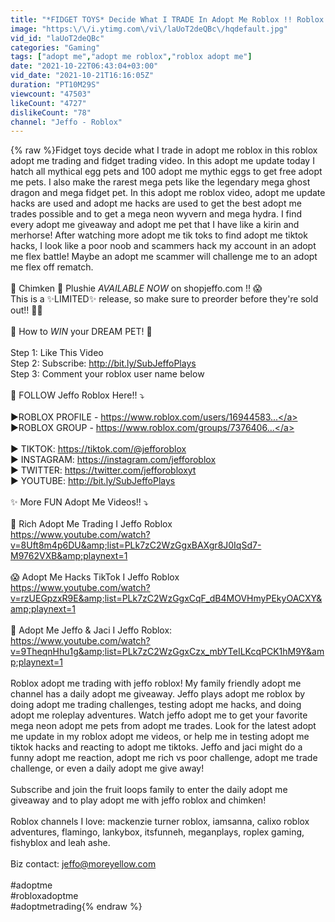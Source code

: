 ```yaml
---
title: "*FIDGET TOYS* Decide What I TRADE In Adopt Me Roblox !! Roblox Adopt Me Trading And FIDGET TRADING"
image: "https:\/\/i.ytimg.com\/vi\/laUoT2deQBc\/hqdefault.jpg"
vid_id: "laUoT2deQBc"
categories: "Gaming"
tags: ["adopt me","adopt me roblox","roblox adopt me"]
date: "2021-10-22T06:43:04+03:00"
vid_date: "2021-10-21T16:16:05Z"
duration: "PT10M29S"
viewcount: "47503"
likeCount: "4727"
dislikeCount: "78"
channel: "Jeffo - Roblox"
---
```

{% raw %}Fidget toys decide what I trade in adopt me roblox in this roblox adopt me trading and fidget trading video. In this adopt me update today I hatch all mythical egg pets and 100 adopt me mythic eggs to get free adopt me pets. I also make the rarest mega pets like the legendary mega ghost dragon and mega fidget pet. In this adopt me roblox video, adopt me update hacks are used and adopt me hacks are used to get the best adopt me trades possible and to get a mega neon wyvern and mega hydra. I find every adopt me giveaway and adopt me pet that I have like a kirin and merhorse! After watching more adopt me tik toks to find adopt me tiktok hacks, I look like a poor noob and scammers hack my account in an adopt me flex battle! Maybe an adopt me scammer will challenge me to an adopt me flex off rematch.<br /><br />🐔 Chimken 🐔 Plushie *AVAILABLE NOW* on shopjeffo.com !! 😱<br />This is a ✨LIMITED✨ release, so make sure to preorder before they're sold out!! 🤠💙<br /><br />🦄 How to *WIN* your DREAM PET! 🤠<br /><br />Step 1: Like This Video  <br />Step 2: Subscribe: <a rel="nofollow" target="blank" href="http://bit.ly/SubJeffoPlays">http://bit.ly/SubJeffoPlays</a><br />Step 3: Comment your roblox user name below <br /><br />💙 FOLLOW Jeffo Roblox Here!! ⤵️<br /><br />▶ROBLOX PROFILE - <a rel="nofollow" target="blank" href="https://www.roblox.com/users/16944583...">https://www.roblox.com/users/16944583...</a>  <br />▶ROBLOX GROUP - <a rel="nofollow" target="blank" href="https://www.roblox.com/groups/7376406...">https://www.roblox.com/groups/7376406...</a>  <br /><br />▶ TIKTOK: <a rel="nofollow" target="blank" href="https://tiktok.com/@jefforoblox">https://tiktok.com/@jefforoblox</a> <br />▶ INSTAGRAM: <a rel="nofollow" target="blank" href="https://instagram.com/jefforoblox">https://instagram.com/jefforoblox</a> <br />▶ TWITTER: <a rel="nofollow" target="blank" href="https://twitter.com/jefforobloxyt">https://twitter.com/jefforobloxyt</a> <br />▶ YOUTUBE: <a rel="nofollow" target="blank" href="http://bit.ly/SubJeffoPlays">http://bit.ly/SubJeffoPlays</a>  <br /><br />✨  More FUN Adopt Me Videos!! ⤵️  <br /><br />🤑 Rich Adopt Me Trading I Jeffo Roblox <br /><a rel="nofollow" target="blank" href="https://www.youtube.com/watch?v=8Uft8m4p6DU&amp;list=PLk7zC2WzGgxBAXgr8J0IqSd7-M9762VXB&amp;playnext=1">https://www.youtube.com/watch?v=8Uft8m4p6DU&amp;list=PLk7zC2WzGgxBAXgr8J0IqSd7-M9762VXB&amp;playnext=1</a> <br /><br />😱 Adopt Me Hacks TikTok I Jeffo Roblox <br /><a rel="nofollow" target="blank" href="https://www.youtube.com/watch?v=rzUEGpzxR9E&amp;list=PLk7zC2WzGgxCqF_dB4MOVHmyPEkyOACXY&amp;playnext=1">https://www.youtube.com/watch?v=rzUEGpzxR9E&amp;list=PLk7zC2WzGgxCqF_dB4MOVHmyPEkyOACXY&amp;playnext=1</a> <br /><br />💚 Adopt Me Jeffo &amp; Jaci I Jeffo Roblox: <br /><a rel="nofollow" target="blank" href="https://www.youtube.com/watch?v=9TheqnHhu1g&amp;list=PLk7zC2WzGgxCzx_mbYTeILKcqPCK1hM9Y&amp;playnext=1">https://www.youtube.com/watch?v=9TheqnHhu1g&amp;list=PLk7zC2WzGgxCzx_mbYTeILKcqPCK1hM9Y&amp;playnext=1</a> <br /><br />Roblox adopt me trading with jeffo roblox! My family friendly adopt me channel has a daily adopt me giveaway. Jeffo plays adopt me roblox by doing adopt me trading challenges, testing adopt me hacks, and doing adopt me roleplay adventures. Watch jeffo adopt me to get your favorite mega neon adopt me pets from adopt me trades. Look for the latest adopt me update in my roblox adopt me videos, or help me in testing adopt me tiktok hacks and reacting to adopt me tiktoks. Jeffo and jaci might do a funny adopt me reaction, adopt me rich vs poor challenge, adopt me trade challenge, or even a daily adopt me give away! <br /><br />Subscribe and join the fruit loops family to enter the daily adopt me giveaway and to play adopt me with jeffo roblox and chimken! <br /><br />Roblox channels I love: mackenzie turner roblox, iamsanna, calixo roblox adventures, flamingo, lankybox, itsfunneh, meganplays, roplex gaming, fishyblox and leah ashe.  <br /><br />Biz contact: jeffo@moreyellow.com <br /><br />#adoptme<br />#robloxadoptme<br />#adoptmetrading{% endraw %}
